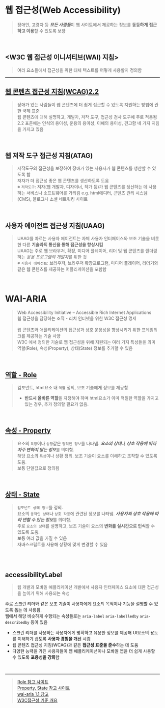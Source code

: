 
# 웹 접근성(Web Accessibility)
> 장애인, 고령자 등 ***모든 사람들***이 웹 사이트에서 제공하는 정보를 **동등하게 접근하고 이용**할 수 있도록 보장

<br/>

## <W3C 웹 접근성 이니셔티브(WAI) 지침>
> 여러 요소들에서 접근성을 위한 대체 텍스트를 어떻게 사용할지 정의함
***

## [웹 콘텐츠 접근성 지침(WCAG)2.2](https://github.com/hiro961227/Dev-Docs/blob/main/Study-Docs/accessibility/WebAccessibility.md)
> 장애가 있는 사람들이 웹 콘텐츠에 더 쉽게 접근할 수 있도록 지원하는 방법에 관한 국제 표준 <br/>
> 웹 콘텐츠에 대해 설명하고, 개발자, 저작 도구, 접근성 검사 도구에 주로 적용됨 <br/>
> 2.2 표준에는 인식의 용이성, 운용의 용이성, 이해의 용이성, 견고함 네 가지 지침을 가지고 있음 <br/>

<br/>

## 웹 저작 도구 접근성 지침(ATAG)
> 저작도구의 접근성을 보장하여 장애가 있는 사용자가 웹 콘텐츠를 생산할 수 있도록 함 <br/>
> 저자가 더 접근성 좋은 웹 콘텐츠를 생산하도록 도움 <br/>
> ※ ```저작도구```: 저자(웹 개발자, 디자이너, 작가 등)가 웹 콘텐츠를 생산하는 데 사용하는 서비스나 소프트웨어를 가리킴 e.g. html에디터, 콘텐츠 관리 시스템(CMS), 블로그나 소셜 네트워킹 사이트

<br/>

## 사용자 에이전트 접근성 지침(UAAG)
> UAAG를 따르는 사용자 에이전트는 자체 사용자 인터페이스와 보조 기술을 비롯한 다른 **기술과의 통신을 통해 접근성을 향상시킴** <br/>
> UAAG는 주로 웹 브라우저, 확장, 미디어 플레이어, 리더 및 웹 콘텐츠를 렌더링하는 *응용 프로그램의 개발자*를 위한 것 <br/>
> ※ ```사용자 에이전트```: 브라우저, 브라우저 확장프로그램, 미디어 플레이어, 리더기와 같은 웹 콘텐츠를 제공하는 어플리케이션을 포함함

<br/>


# WAI-ARIA
> Web Accessibility Initiative – Accessible Rich Internet Applications <br/>
> 웹 접근성을 담당하는 조직 - 리치 인터넷을 위한 W3C 접근성 명세 <br/><br/>
> 웹 콘텐츠와 애플리케이션의 접근성과 상호 운용성을 향상시키기 위한 프레임워크를 제공하는 기술 사양 <br/>
> W3C 에서 정의한 기술로 웹 접근성을 위해 지원되는 여러 가지 특성들을 의미 <br/>
> 역할(Role), 속성(Property), 상태(State) 정보를 추가할 수 있음

<br/>

## [역할 - Role](https://github.com/hiro961227/Dev-Docs/blob/main/Study-Docs/accessibility/Role.md)
> 컴포넌트, html요소 내 ```역할``` 정의, 보조 기술에게 정보를 제공함 <br/>
> * **반드시 올바른 역할**을 지정해야 하며 html요소가 이미 적절한 역할을 가지고 있는 경우, 추가 정의할 필요가 없음.

<br/>

## [속성 - Property](https://github.com/hiro961227/Dev-Docs/blob/main/Study-Docs/accessibility/Property.md)
> 요소의 ```특징```이나 ```상황```같은 ```정적인 정보```를 나타냄. ***요소의 상태***나 ***상호 작용에 따라 자주 변하지 않는 정보***를 의미함. <br/>
> 해당 요소의 ```특성```이나 상황 정리. 보조 기술이 요소를 이해하고 조작할 수 있도록 도움. <br/>
> 보통 단일값으로 정의됨

<br/>

## [상태 - State](https://github.com/hiro961227/Dev-Docs/blob/main/Study-Docs/accessibility/State.md)
> ```컴포넌트 상태 정보```를 정의. <br/>
> 요소의 ```동적인 상태```나 ```상호 작용```에 관련된 정보를 나타냄. ***사용자의 상호 작용에 따라 변할 수 있는 정보***를 의미함. <br/>
> 주로 ```요소의 상태```를 설명하고, 보조 기술이 요소의 **변화를 실시간으로 인식**할 수 있도록 도움. <br/>
> 보통 여러 값을 가질 수 있음 <br/>
> 자바스크립트를 사용해 상황에 맞게 변경할 수 있음 

<br/>

<br/>

## accessibilityLabel
> 웹 개발과 모바일 애플리케이션 개발에서 사용자 인터페이스 요소에 대한 접근성을 높이기 위해 사용되는 속성

주로 스크린 리더와 같은 보조 기술이 사용자에게 요소의 목적이나 기능을 설명할 수 있도록 돕는 데 사용됨. <br/>
웹에서 해당 비슷하게 수행되는 속성들로는 ```aria-label``` ```aria-labelledby``` ```aria-describedby``` 등이 있음 <br/>

- 스크린 리더를 사용하는 사용자에게 명확하고 유용한 정보를 제공해 UI요소의 용도를 이해하기 쉽도록 **사용자 경험을 개선** 시킴
- 웹 콘텐츠 접근성 지침(WCAG)과 같은 **접근성 표준을 준수**하는 데 도움
- 다양한 능력을 가진 사용자들이 웹 애플리케이션이나 모바일 앱을 더 쉽게 사용할 수 있도록 **포용성을 강화**함

<br/>


***

> [Role 참고 사이트](https://www.w3.org/TR/wai-aria/#roles_categorization) <br/>
> [Property, State 참고 사이트](https://developer.mozilla.org/en-US/docs/Web/Accessibility/ARIA/Attributes) <br/>
> [wai-aria 1.1 참고](https://www.digitala11y.com/wai-aria-1-1-cheat-sheet/) <br/>
> [W3C접근성 기준 개요](https://www.w3.org/WAI/standards-guidelines/ko)
